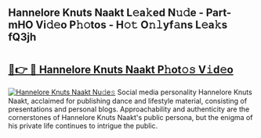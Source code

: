 ## Hannelore Knuts Naakt L𝚎a𝚔ed N𝚞𝚍e - Part-mHO Vi𝚍𝚎o P𝚑𝚘tos - H𝚘𝚝 O𝚗𝚕yf𝚊ns L𝚎a𝚔s fQ3jh

# <h2><a href="http://kf9elr.oniu.top/?m=Hannelore+Knuts+Naakt">🔗👉 🔴 Hannelore Knuts Naakt P𝚑ot𝚘𝚜 V𝚒d𝚎o</a></h2>

[![Hannelore Knuts Naakt Nu𝚍e𝚜](https://i.imgur.com/0qMVB7G.gif)](http://kf9elr.oniu.top/?m=Hannelore+Knuts+Naakt)
Social media personality Hannelore Knuts Naakt, acclaimed for publishing dance and lifestyle material, consisting of presentations and personal blogs. Approachability and authenticity are the cornerstones of Hannelore Knuts Naakt's public persona, but the enigma of his private life continues to intrigue the public.  
